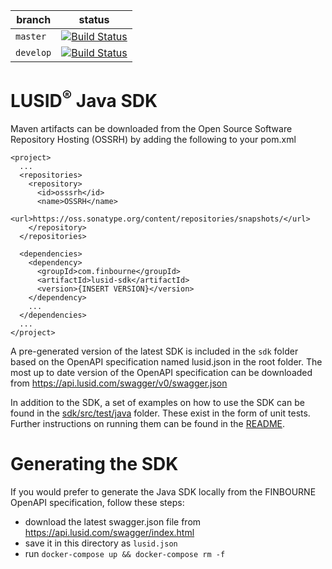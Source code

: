 | branch | status |
| --- | --- |
| `master` |  [![Build Status](https://travis-ci.org/finbourne/lusid-sdk-java-preview.svg?branch=master)](https://travis-ci.org/finbourne/lusid-sdk-java-preview) |
| `develop` | [![Build Status](https://travis-ci.org/finbourne/lusid-sdk-java-preview.svg?branch=develop)](https://travis-ci.org/finbourne/lusid-sdk-java-preview) |

# LUSID<sup>®</sup> Java SDK

Maven artifacts can be downloaded from the Open Source Software Repository Hosting (OSSRH) by adding the following to your pom.xml

```
<project>
  ...
  <repositories>
    <repository>
      <id>osssrh</id>
      <name>OSSRH</name>
      <url>https://oss.sonatype.org/content/repositories/snapshots/</url>
    </repository>
  </repositories>

  <dependencies>
    <dependency>
      <groupId>com.finbourne</groupId>
      <artifactId>lusid-sdk</artifactId>
      <version>{INSERT VERSION}</version>
    </dependency>
    ...
  </dependencies>
  ...
</project>
```

 A pre-generated version of the latest SDK is included in the `sdk` folder based on the OpenAPI specification named lusid.json in the root folder. The most up to date version of the OpenAPI specification can be downloaded from https://api.lusid.com/swagger/v0/swagger.json

In addition to the SDK, a set of examples on how to use the SDK can be found in the [sdk/src/test/java](https://github.com/finbourne/lusid-sdk-java/tree/master/sdk/src/test/java) folder. These exist in the form of unit tests. Further instructions on running them can be found in the [README](https://github.com/finbourne/lusid-sdk-java/blob/master/sdk/tests.md).

# Generating the SDK

If you would prefer to generate the Java SDK locally from the FINBOURNE OpenAPI specification, follow these steps:
  * download the latest swagger.json file from https://api.lusid.com/swagger/index.html
  * save it in this directory as `lusid.json`
  * run `docker-compose up && docker-compose rm -f`
